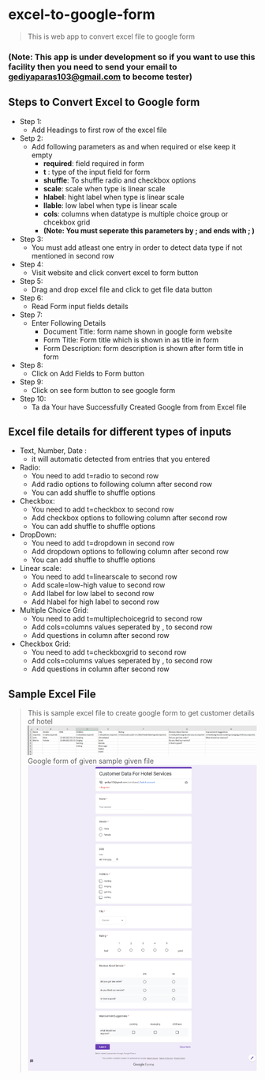 # excel-to-google-form

> This is web app to convert excel file to google form
### **(Note: This app is under development so if you want to use this facility then you need to send your email to gediyaparas103@gmail.com to become tester)**
## Steps to Convert Excel to Google form

- Step 1:
    - Add Headings to first row of the excel file
- Setp 2:
    - Add following parameters as and when required or else keep it empty
        - **required**: field required in form
        - **t** : type of the input field for form
        - **shuffle**: To shuffle radio and checkbox options
        - **scale**: scale when type is linear scale
        - **hlabel**: hight label when type is linear scale
        - **llable**: low label when type is linear scale 
        - **cols**: columns when datatype is multiple choice group or chcekbox grid
        - **(Note: You must seperate this parameters by ; and ends with ; )**
- Step 3:
    - You must add atleast one entry in order to detect data type if not mentioned in second row
- Step 4:
    - Visit website and click convert excel to form button
- Step 5:
    - Drag and drop excel file and click to get file data button
- Step 6:  
    - Read Form input fields details
- Step 7:
    - Enter Following Details
        - Document Title: form name shown in google form website
        - Form Title: Form title which is shown in as title in form
        - Form Description: form description is shown after form title in form
- Step 8:
    - Click on Add Fields to Form button
- Step 9:
    - Click on see form button to see google form
- Step 10:
    - Ta da Your have Successfully Created Google from from Excel file 

## Excel file details for different types of inputs

- Text, Number, Date :
    - it will automatic detected from entries that you entered
- Radio:
    - You need to add t=radio to second row
    - Add radio options to following column after second row
    - You can add shuffle to shuffle options
- Checkbox:
    - You need to add t=checkbox to second row
    - Add checkbox options to following column after second row
    - You can add shuffle to shuffle options
- DropDown:
    - You need to add t=dropdown in second row
    - Add dropdown options to following column after second row
    - You can add shuffle to shuffle options
- Linear scale:
    - You need to add t=linearscale to second row
    - Add scale=low-high value to second row
    - Add llabel for low label to second row
    - Add hlabel for high label to second row
- Multiple Choice Grid:
    - You need to add t=multiplechoicegrid to second row
    - Add cols=columns values seperated by , to second row
    - Add questions in column after second row
- Checkbox Grid:
    - You need to add t=checkboxgrid to second row
    - Add cols=columns values seperated by , to second row
    - Add questions in column after second row
  
## Sample Excel File    
> This is sample excel file to create google form to get customer details of hotel
![Sample Excel file to create google form](./src/images/sample-excel-file.png)
> Google form of given sample given file
![Sample Excel file to create google form](./src/images/sample-google-form.png)



